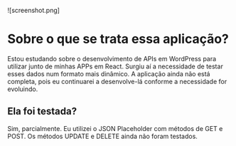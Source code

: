 ![screenshot.png]
# Sobre o que se trata essa aplicação?
Estou estudando sobre o desenvolvimento de APIs em WordPress para utilizar junto de minhas APPs em React. Surgiu aí a necessidade de testar esses dados num formato mais dinâmico.
A aplicação ainda não está completa, pois eu continuarei a desenvolve-lá conforme a necessidade for evoluindo. 

## Ela foi testada?
Sim, parcialmente. Eu utilizei o JSON Placeholder com métodos de GET e POST. Os métodos UPDATE e DELETE ainda não foram testados.